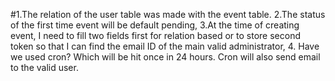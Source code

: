 #1.The relation of the user table was made with the event table.
2.The status of the first time event will be default pending,
3.At the time of creating event, I need to fill two fields first for relation based or to store second token so that I can find the email ID of the main valid administrator,
4. Have we used cron? Which will be hit once in 24 hours. Cron will also send email to the valid user.